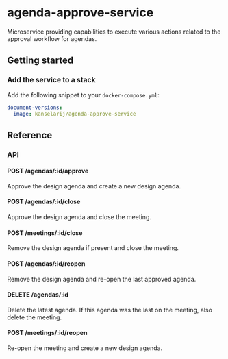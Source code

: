 # agenda-approve-service

Microservice providing capabilities to execute various actions related to the approval workflow for agendas.

## Getting started
### Add the service to a stack
Add the following snippet to your `docker-compose.yml`:

```yml
document-versions:
  image: kanselarij/agenda-approve-service
```

## Reference
### API


#### POST /agendas/:id/approve

Approve the design agenda and create a new design agenda.

#### POST /agendas/:id/close

Approve the design agenda and close the meeting.

#### POST /meetings/:id/close

Remove the design agenda if present and close the meeting.

#### POST /agendas/:id/reopen

Remove the design agenda and re-open the last approved agenda.

#### DELETE /agendas/:id

Delete the latest agenda. If this agenda was the last on the meeting, also delete the meeting.

#### POST /meetings/:id/reopen

Re-open the meeting and create a new design agenda.

